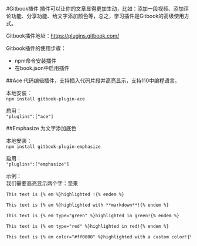#Gitbook插件
插件可以让你的文章显得更加生动，比如：添加一段视频、添加评论功能、分享功能、给文字添加颜色等，总之，学习插件是Gitbook的高级使用方式。

Gitbook插件地址：https://plugins.gitbook.com/

Gitbook插件的使用步骤：
* npm命令安装插件
* 在book.json中启用插件

##Ace 
代码编辑插件，支持插入代码片段并高亮显示，支持110中编程语言。

本地安装：   
`npm install gitbook-plugin-ace`

启用：   
`"pluglins":["ace"]`


##Emphasize
为文字添加底色

本地安装：   
`npm install gitbook-plugin-emphasize`

启用：   
`"pluglins":["emphasize"]`

示例：   
我们需要高亮显示两个字：坚果

```md
This text is {% em %}highlighted !{% endem %}

This text is {% em %}highlighted with **markdown**!{% endem %}

This text is {% em type="green" %}highlighted in green!{% endem %}

This text is {% em type="red" %}highlighted in red!{% endem %}

This text is {% em color="#ff0000" %}highlighted with a custom color!{% endem %}
```

